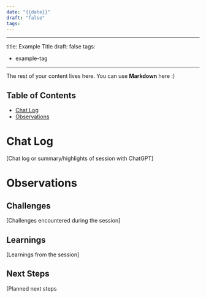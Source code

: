 ```yaml
---
date: "{{date}}"
draft: "false"
tags:
---
```

---
title: Example Title
draft: false
tags:
  - example-tag
---
 
The rest of your content lives here. You can use **Markdown** here :)
## Table of Contents
- [Chat Log](#chat-log)
- [Observations](#observations)

# Chat Log
[Chat log or summary/highlights of  session with ChatGPT]

# Observations
## Challenges
[Challenges encountered during the session]

## Learnings
[Learnings from the session]

## Next Steps
[Planned next steps